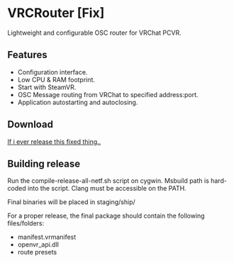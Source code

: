 # VRCRouter [Fix]
Lightweight and configurable OSC router for VRChat PCVR.

## Features
* Configuration interface.
* Low CPU & RAM footprint.
* Start with SteamVR.
* OSC Message routing from VRChat to specified address:port.
* Application autostarting and autoclosing.

## Download
[If i ever release this fixed thing..](https://github.com/SK3Artemis/VRCRouter/releases/)

## Building release
Run the compile-release-all-netf.sh script on cygwin.
Msbuild path is hard-coded into the script.
Clang must be accessible on the PATH.

Final binaries will be placed in staging/ship/

For a proper release, the final package should contain the following files/folders:
  * manifest.vrmanifest
  * openvr_api.dll
  * route presets
